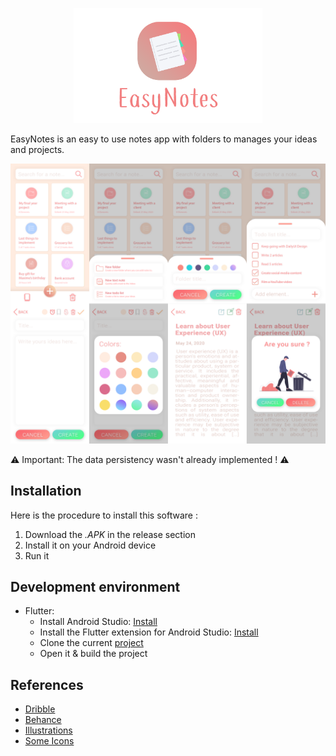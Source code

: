 <p align="center">
   <img src="https://github.com/qanastek/EasyNotes/blob/master/GithubAssets/Logo.png" width="60%">
</p>

EasyNotes is an easy to use notes app with folders to manages your ideas and projects.

![Preview](GithubAssets/Preview.png)

⚠️ Important: The data persistency wasn't already implemented ! ⚠️

## Installation
Here is the procedure to install this software :
1. Download the *.APK* in the release section
2. Install it on your Android device
3. Run it

## Development environment
* Flutter:
    * Install Android Studio: [Install](https://developer.android.com/studio)
    * Install the Flutter extension for Android Studio: [Install](https://flutter.dev/docs/get-started/editor)
    * Clone the current [project](https://github.com/qanastek/EasyNotes)
    * Open it & build the project

## References
* [Dribble](https://dribbble.com/)
* [Behance](https://www.behance.net/)
* [Illustrations](https://undraw.co/illustrations)
* [Some Icons](http://flaticon.com/)
